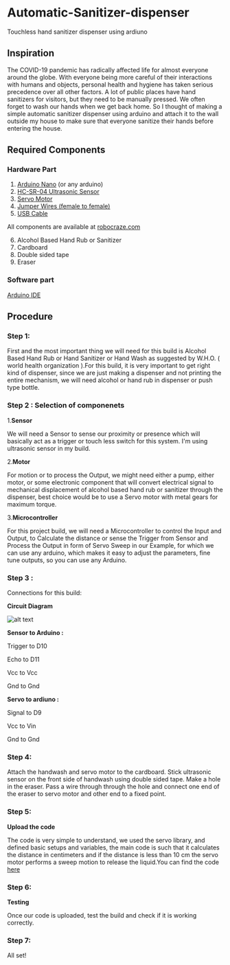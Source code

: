 # Automatic-Sanitizer-dispenser
Touchless hand sanitizer dispenser using ardiuno
## Inspiration

The COVID-19 pandemic has radically affected life for almost everyone around the globe. With everyone being more careful of their interactions with humans and objects, personal health and hygiene has taken serious precedence over all other factors. A lot of public places have hand sanitizers for visitors, but they need to be manually pressed. We often forget to wash our hands when we get back home. So I thought of making a simple automatic sanitizer dispenser using arduino and attach it to the wall outside my house to make sure that everyone sanitize their hands before entering the house.

## Required Components

### Hardware Part

1. [Arduino Nano](https://robocraze.com/products/nano-development-board-compatible-with-arduino?_pos=7&_sid=fafa0c1c3&_ss=r) (or any arduino)
2. [HC-SR-04 Ultrasonic Sensor](https://robocraze.com/products/hc-sr-04-ultrasonic-sensor?_pos=3&_sid=c7cdfbbd6&_ss=r)
3. [Servo Motor](https://robocraze.com/products/futaba-s3003-servo-motor-for-robots-arduino-3-2kg-cm?_pos=13&_sid=a142c7da6&_ss=r)
4. [Jumper Wires (female to female)](https://robocraze.com/products/f2f-jumper-wires-20cm-20pcs?_pos=2&_sid=72bfa5d03&_ss=r)
5. [USB Cable](https://robocraze.com/products/mini-usb-cable-0-5-metre-color-may-vary?_pos=6&_sid=bd4c14d58&_ss=r)


All components are available at [robocraze.com](https://robocraze.com/?gclid=Cj0KCQjwssyJBhDXARIsAK98ITR4nOIF_-zTxVKThoI9Ret7xPFfAK0UV2AdgacZscuqkc2oy0G1ehAaAjpCEALw_wcB)

6. Alcohol Based Hand Rub or Sanitizer
7. Cardboard
8. Double sided tape
9. Eraser

### Software part

  [Arduino IDE](https://www.arduino.cc/en/software)


## Procedure
### Step 1:
First and the most important thing we will need for this build is Alcohol Based Hand Rub or Hand Sanitizer or Hand Wash as suggested by W.H.O. ( world health organization ).For this build, it is very important to get right kind of dispenser, since we are just making a dispenser and not printing the entire mechanism, we will need alcohol or hand rub in dispenser or push type bottle.
### Step 2 : Selection of componenets


1.**Sensor**

We will need a Sensor to sense our proximity or presence which will basically act as a trigger or touch less switch for this system. I'm using ultrasonic sensor in my build.

2.**Motor**

For motion or to process the Output, we might need either a pump, either motor, or some electronic component that will convert electrical signal to mechanical displacement of alcohol based hand rub or sanitizer through the dispenser, best choice would be to use a Servo motor with metal gears for maximum torque.

3.**Microcontroller**

For this project build, we will need a Microcontroller to control the Input and Output, to Calculate the distance or sense the Trigger from Sensor and Process the Output in form of Servo Sweep in our Example, for which we can use any arduino, which makes it easy to adjust the parameters, fine tune outputs, so you can use any Arduino.
### Step 3 :
Connections for this build:

**Circuit Diagram**

![alt text](https://hackster.imgix.net/uploads/attachments/1102185/3_imxAl8QleS.png?auto=compress%2Cformat&w=1280&h=960&fit=max)

**Sensor to Arduino :**

Trigger to D10

Echo to D11

Vcc to Vcc

Gnd to Gnd

**Servo to ardiuno :**

Signal to D9

Vcc to Vin

Gnd to Gnd

### Step 4:

Attach the handwash and servo motor to the cardboard. Stick ultrasonic sensor on the front side of handwash using double sided tape. Make a hole in the eraser. Pass a wire through through the hole and connect one end of the eraser to servo motor and other end to a fixed point.

### Step 5:

**Upload the code**

The code is very simple to understand, we used the servo library, and defined basic setups and variables, the main code is such that it calculates the distance in centimeters and if the distance is less than 10 cm the servo motor performs a sweep motion to release the liquid.You can find the code [here](https://github.com/Sameeksha-Pai-K/Automatic-Sanitizer-dispenser/blob/main/Code.ino)

### Step 6:

**Testing**

Once our code is uploaded, test the build and check if it is working correctly.

### Step 7:

All set!

